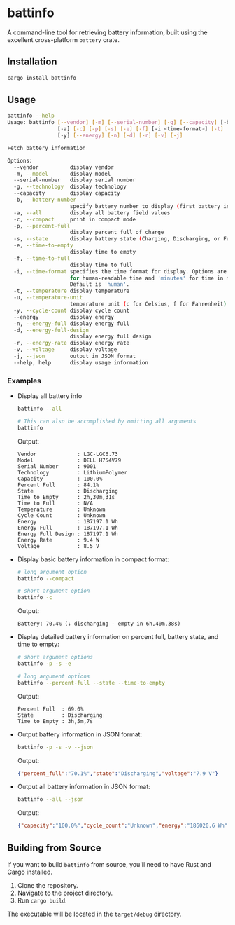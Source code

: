 # battinfo

A command-line tool for retrieving battery information, built using the excellent cross-platform `battery` crate.

## Installation

```sh
cargo install battinfo
```

## Usage

```sh
battinfo --help
Usage: battinfo [--vendor] [-m] [--serial-number] [-g] [--capacity] [-b <battery-number>]
                [-a] [-c] [-p] [-s] [-e] [-f] [-i <time-format>] [-t] [-u <temperature-unit>]
                [-y] [--energy] [-n] [-d] [-r] [-v] [-j]

Fetch battery information

Options:
  --vendor          display vendor
  -m, --model       display model
  --serial-number   display serial number
  -g, --technology  display technology
  --capacity        display capacity
  -b, --battery-number
                    specify battery number to display (first battery is 1)
  -a, --all         display all battery field values
  -c, --compact     print in compact mode
  -p, --percent-full
                    display percent full of charge
  -s, --state       display battery state (Charging, Discharging, or Full)
  -e, --time-to-empty
                    display time to empty
  -f, --time-to-full
                    display time to full
  -i, --time-format specifies the time format for display. Options are 'human'
                    for human-readable time and 'minutes' for time in minutes.
                    Default is 'human'.
  -t, --temperature display temperature
  -u, --temperature-unit
                    temperature unit (c for Celsius, f for Fahrenheit)
  -y, --cycle-count display cycle count
  --energy          display energy
  -n, --energy-full display energy full
  -d, --energy-full-design
                    display energy full design
  -r, --energy-rate display energy rate
  -v, --voltage     display voltage
  -j, --json        output in JSON format
  --help, help      display usage information
```

### Examples

- Display all battery info

    ```sh
    battinfo --all

    # This can also be accomplished by omitting all arguments
    battinfo
    ```

    Output:

    ```text
    Vendor             : LGC-LGC6.73
    Model              : DELL H754V79
    Serial Number      : 9001
    Technology         : LithiumPolymer
    Capacity           : 100.0%
    Percent Full       : 84.1%
    State              : Discharging
    Time to Empty      : 2h,30m,31s
    Time to Full       : N/A
    Temperature        : Unknown
    Cycle Count        : Unknown
    Energy             : 187197.1 Wh
    Energy Full        : 187197.1 Wh
    Energy Full Design : 187197.1 Wh
    Energy Rate        : 9.4 W
    Voltage            : 8.5 V
    ```

- Display basic battery information in compact format:

    ```sh
    # long argument option
    battinfo --compact

    # short argument option
    battinfo -c
    ```

    Output:

    ```text
    Battery: 70.4% (⇣ discharging - empty in 6h,40m,38s)
    ```

- Display detailed battery information on percent full, battery state, and time to empty:

    ```sh
    # short argument options
    battinfo -p -s -e

    # long argument options
    battinfo --percent-full --state --time-to-empty
    ```

    Output:

    ```text
    Percent Full  : 69.0%
    State         : Discharging
    Time to Empty : 3h,5m,7s
    ```

- Output battery information in JSON format:

    ```sh
    battinfo -p -s -v --json
    ```

    Output:

    ```json
    {"percent_full":"70.1%","state":"Discharging","voltage":"7.9 V"}
    ```

- Output all battery information in JSON format:

    ```sh
    battinfo --all --json
    ```

    Output:

    ```json
    {"capacity":"100.0%","cycle_count":"Unknown","energy":"186020.6 Wh","energy_full":"187197.1 Wh","energy_full_design":"187197.1 Wh","energy_rate":"7.4 W","model":"DELL H754V79","percent_full":"84.1%","serial_number":"9001","state":"Discharging","technology":"LithiumPolymer","temperature":"Unknown","time_to_empty":"2h,1m,25s","time_to_full":"N/A","vendor":"LGC-LGC6.73","voltage":"8.5 V"}
    ```

## Building from Source

If you want to build `battinfo` from source, you'll need to have Rust and Cargo installed.

1. Clone the repository.
2. Navigate to the project directory.
3. Run `cargo build`.

The executable will be located in the `target/debug` directory.
